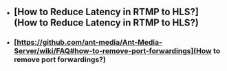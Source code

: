 * ## [How to Reduce Latency in RTMP to HLS?](How to Reduce Latency in RTMP to HLS?)
* ### [https://github.com/ant-media/Ant-Media-Server/wiki/FAQ#how-to-remove-port-forwardings](How to remove port forwardings?)